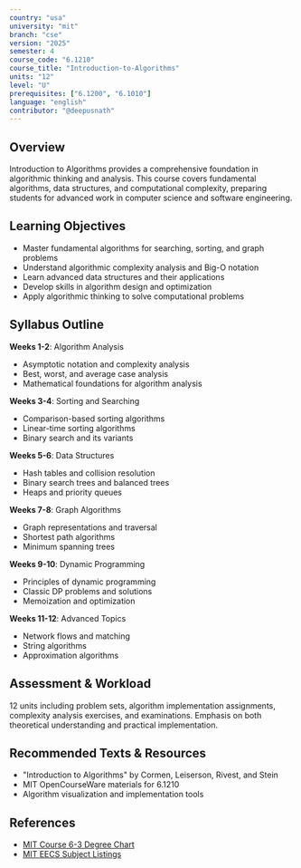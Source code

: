 ```yaml
---
country: "usa"
university: "mit"
branch: "cse"
version: "2025"
semester: 4
course_code: "6.1210"
course_title: "Introduction-to-Algorithms"
units: "12"
level: "U"
prerequisites: ["6.1200", "6.1010"]
language: "english"
contributor: "@deepusnath"
---
```


## Overview

Introduction to Algorithms provides a comprehensive foundation in algorithmic thinking and analysis. This course covers fundamental algorithms, data structures, and computational complexity, preparing students for advanced work in computer science and software engineering.

## Learning Objectives

- Master fundamental algorithms for searching, sorting, and graph problems
- Understand algorithmic complexity analysis and Big-O notation
- Learn advanced data structures and their applications
- Develop skills in algorithm design and optimization
- Apply algorithmic thinking to solve computational problems

## Syllabus Outline

**Weeks 1-2**: Algorithm Analysis
- Asymptotic notation and complexity analysis
- Best, worst, and average case analysis
- Mathematical foundations for algorithm analysis

**Weeks 3-4**: Sorting and Searching
- Comparison-based sorting algorithms
- Linear-time sorting algorithms
- Binary search and its variants

**Weeks 5-6**: Data Structures
- Hash tables and collision resolution
- Binary search trees and balanced trees
- Heaps and priority queues

**Weeks 7-8**: Graph Algorithms
- Graph representations and traversal
- Shortest path algorithms
- Minimum spanning trees

**Weeks 9-10**: Dynamic Programming
- Principles of dynamic programming
- Classic DP problems and solutions
- Memoization and optimization

**Weeks 11-12**: Advanced Topics
- Network flows and matching
- String algorithms
- Approximation algorithms

## Assessment & Workload

12 units including problem sets, algorithm implementation assignments, complexity analysis exercises, and examinations. Emphasis on both theoretical understanding and practical implementation.

## Recommended Texts & Resources

- "Introduction to Algorithms" by Cormen, Leiserson, Rivest, and Stein
- MIT OpenCourseWare materials for 6.1210
- Algorithm visualization and implementation tools

## References

- [MIT Course 6-3 Degree Chart](https://catalog.mit.edu/degree-charts/computer-science-engineering-course-6-3/)
- [MIT EECS Subject Listings](https://catalog.mit.edu/subjects/6/)
